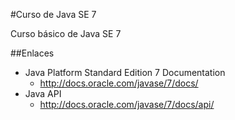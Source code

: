 #Curso de Java SE 7

Curso básico de Java SE 7

##Enlaces

- Java Platform Standard Edition 7 Documentation
	- http://docs.oracle.com/javase/7/docs/
- Java API
	- http://docs.oracle.com/javase/7/docs/api/

